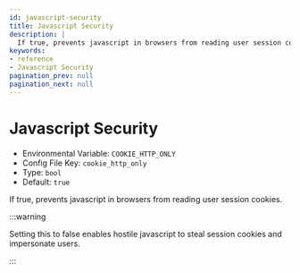 ```yaml
---
id: javascript-security
title: Javascript Security
description: |
  If true, prevents javascript in browsers from reading user session cookies.
keywords:
- reference
- Javascript Security
pagination_prev: null
pagination_next: null
---
```



# Javascript Security
- Environmental Variable: `COOKIE_HTTP_ONLY`
- Config File Key: `cookie_http_only`
- Type: `bool`
- Default: `true`

If true, prevents javascript in browsers from reading user session cookies.

:::warning

Setting this to false enables hostile javascript to steal session cookies and impersonate users.

:::

